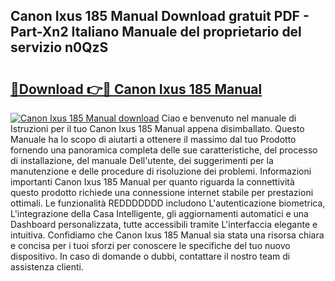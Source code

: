 ## Canon Ixus 185 Manual Download gratuit PDF - Part-Xn2 Italiano Manuale del proprietario del servizio n0QzS

# <h2><a href="http://dfdnwxc.blite.top/?on=Canon+Ixus+185+Manual">🔗Download 👉🔴 Canon Ixus 185 Manual</a></h2>

[![Canon Ixus 185 Manual download](https://i.imgur.com/lujVjoI.png)](http://dfdnwxc.blite.top/?on=Canon+Ixus+185+Manual)
Ciao e benvenuto nel manuale di Istruzioni per il tuo Canon Ixus 185 Manual appena disimballato. Questo Manuale ha lo scopo di aiutarti a ottenere il massimo dal tuo Prodotto fornendo una panoramica completa delle sue caratteristiche, del processo di installazione, del manuale Dell'utente, dei suggerimenti per la manutenzione e delle procedure di risoluzione dei problemi. Informazioni importanti Canon Ixus 185 Manual per quanto riguarda la connettività questo prodotto richiede una connessione internet stabile per prestazioni ottimali. Le funzionalità REDDDDDDD includono L'autenticazione biometrica, L'integrazione della Casa Intelligente, gli aggiornamenti automatici e una Dashboard personalizzata, tutte accessibili tramite L'interfaccia elegante e intuitiva. Confidiamo che Canon Ixus 185 Manual sia stata una risorsa chiara e concisa per i tuoi sforzi per conoscere le specifiche del tuo nuovo dispositivo. In caso di domande o dubbi, contattare il nostro team di assistenza clienti.

